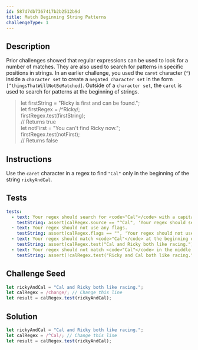 ```yaml
---
id: 587d7db7367417b2b2512b9d
title: Match Beginning String Patterns
challengeType: 1
---
```


## Description
<section id='description'>
Prior challenges showed that regular expressions can be used to look for a number of matches. They are also used to search for patterns in specific positions in strings.
In an earlier challenge, you used the <code>caret</code> character (<code>^</code>) inside a <code>character set</code> to create a <code>negated character set</code> in the form <code>[^thingsThatWillNotBeMatched]</code>. Outside of a <code>character set</code>, the <code>caret</code> is used to search for patterns at the beginning of strings.
<blockquote>let firstString = "Ricky is first and can be found.";<br>let firstRegex = /^Ricky/;<br>firstRegex.test(firstString);<br>// Returns true<br>let notFirst = "You can't find Ricky now.";<br>firstRegex.test(notFirst);<br>// Returns false</blockquote>
</section>

## Instructions
<section id='instructions'>
Use the <code>caret</code> character in a regex to find <code>"Cal"</code> only in the beginning of the string <code>rickyAndCal</code>.
</section>

## Tests
<section id='tests'>

```yml
tests:
  - text: Your regex should search for <code>"Cal"</code> with a capital letter.
    testString: assert(calRegex.source == "^Cal", 'Your regex should search for <code>"Cal"</code> with a capital letter.');
  - text: Your regex should not use any flags.
    testString: assert(calRegex.flags == "", 'Your regex should not use any flags.');
  - text: Your regex should match <code>"Cal"</code> at the beginning of the string.
    testString: assert(calRegex.test("Cal and Ricky both like racing."), 'Your regex should match <code>"Cal"</code> at the beginning of the string.');
  - text: Your regex should not match <code>"Cal"</code> in the middle of a string.
    testString: assert(!calRegex.test("Ricky and Cal both like racing."), 'Your regex should not match <code>"Cal"</code> in the middle of a string.');

```

</section>

## Challenge Seed
<section id='challengeSeed'>

<div id='js-seed'>

```js
let rickyAndCal = "Cal and Ricky both like racing.";
let calRegex = /change/; // Change this line
let result = calRegex.test(rickyAndCal);
```

</div>



</section>

## Solution
<section id='solution'>

```js
let rickyAndCal = "Cal and Ricky both like racing.";
let calRegex = /^Cal/; // Change this line
let result = calRegex.test(rickyAndCal);
```
</section>
